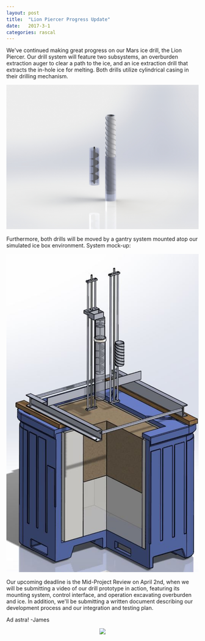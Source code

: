 ```yaml
---
layout: post
title:  "Lion Piercer Progress Update"
date:   2017-3-1
categories: rascal
---
```


We've continued making great progress on our Mars ice drill, the Lion Piercer. Our drill system will feature two subsystems, an overburden extraction auger to clear a path to the ice, and an ice extraction drill that extracts the in-hole ice for melting. Both drills utilize cylindrical casing in their drilling mechanism. 

<p align="center">
    <img src="/assets/media/img/rascal/drills.jpg" />
</p>

Furthermore, both drills will be moved by a gantry system mounted atop our simulated ice box environment. System mock-up:

<p align="center">
    <img src="/assets/media/img/rascal/drillsystem.jpg" />
</p>

Our upcoming deadline is the Mid-Project Review on April 2nd, when we will be submitting a video of our drill prototype in action, featuring its mounting system, control interface, and operation excavating overburden and ice. In addition, we'll be submitting a written document describing our development process and our integration and testing plan.

Ad astra!
-James

<p align="center">
    <img src="/assets/media/img/rascal/patch2.png" />
</p>
